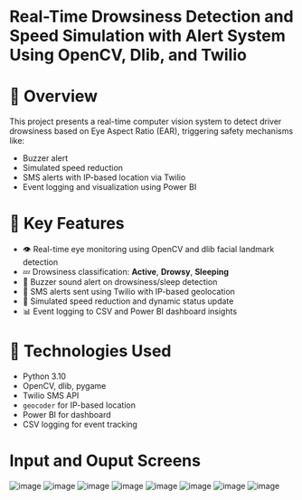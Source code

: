 # Real-Time Drowsiness Detection and Speed Simulation with Alert System Using OpenCV, Dlib, and Twilio


# 🚦 Overview

This project presents a real-time computer vision system to detect driver drowsiness based on Eye Aspect Ratio (EAR), triggering safety mechanisms like:
- Buzzer alert
- Simulated speed reduction
- SMS alerts with IP-based location via Twilio
- Event logging and visualization using Power BI

# 📌 Key Features

- 👁️ Real-time eye monitoring using OpenCV and dlib facial landmark detection
- 💤 Drowsiness classification: **Active**, **Drowsy**, **Sleeping**
- 🔔 Buzzer sound alert on drowsiness/sleep detection
- 📍 SMS alerts sent using Twilio with IP-based geolocation
- 🚗 Simulated speed reduction and dynamic status update
- 📊 Event logging to CSV and Power BI dashboard insights

# 🧠 Technologies Used

- Python 3.10
- OpenCV, dlib, pygame
- Twilio SMS API
- `geocoder` for IP-based location
- Power BI for dashboard
- CSV logging for event tracking
  
# Input and Ouput Screens
![image](https://github.com/user-attachments/assets/8654a7d7-cb22-4ce5-8691-cc3ab9d11b7a)
![image](https://github.com/user-attachments/assets/82dde9ea-96dd-4c6e-ad9d-3c4a57ed16ad)
![image](https://github.com/user-attachments/assets/200866ec-1883-475c-a0f3-e34123b82bda)
![image](https://github.com/user-attachments/assets/3c2069e8-3e3d-4d70-b5c2-235f668af7d9)
![image](https://github.com/user-attachments/assets/6ef07ab5-6686-4fb7-8884-8440a67fe639)
![image](https://github.com/user-attachments/assets/173a6b33-1030-4ea2-b12b-c7a6ce56ac96)
![image](https://github.com/user-attachments/assets/68608bd0-90d7-4256-b72e-535dbc138535)
![image](https://github.com/user-attachments/assets/6b48c04b-a6ab-4368-8e43-a830f2357940)










